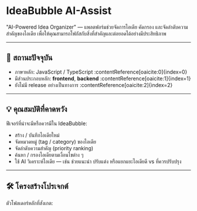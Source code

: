 # IdeaBubble AI-Assist

"AI-Powered Idea Organizer" — แพลตฟอร์มช่วยจัดการไอเดีย คัดกรอง และจัดลำดับความสำคัญของไอเดีย เพื่อให้คุณสามารถโฟกัสกับสิ่งที่สำคัญและต่อยอดได้อย่างมีประสิทธิภาพ

---

## 🚀 สถานะปัจจุบัน

- ภาษาหลัก: JavaScript / TypeScript :contentReference[oaicite:0]{index=0}  
- มีส่วนประกอบหลัก: **frontend**, **backend** :contentReference[oaicite:1]{index=1}  
- ยังไม่มี release อย่างเป็นทางการ :contentReference[oaicite:2]{index=2}  

---

## 💡 คุณสมบัติที่คาดหวัง

ฟีเจอร์ที่น่าจะมีหรือควรมีใน IdeaBubble:

- สร้าง / บันทึกไอเดียใหม่  
- จัดหมวดหมู่ (tag / category) ของไอเดีย  
- จัดลำดับความสำคัญ (priority ranking)  
- ค้นหา / กรองไอเดียตามเงื่อนไขต่าง ๆ  
- ใช้ AI วิเคราะห์ไอเดีย — เช่น ช่วยแนะนำ ปรับแต่ง หรือแยกแยะไอเดียดี vs ที่ควรปรับปรุง  

---

## 🛠 โครงสร้างโปรเจกต์

ตัวโฟลเดอร์หลักที่สังเกต:

